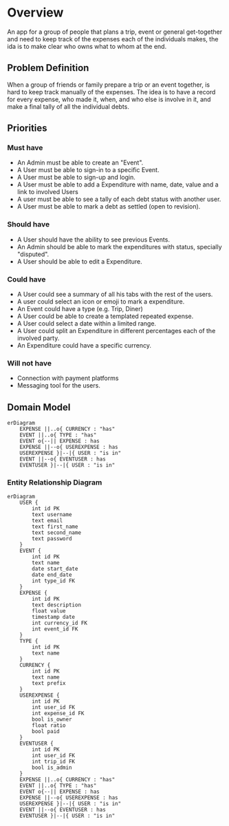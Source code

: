 # Overview

An app for a group of people that plans a trip, event or general get-together and need to keep track of the expenses each of the individuals makes, the ida is to make clear who owns what to whom at the end.

## Problem Definition

When a group of friends or family prepare a trip or an event together, is hard to keep track manually of the expenses. The idea is to have a record for every expense, who made it, when, and who else is involve in it, and make a final tally of all the individual debts.

## Priorities

### Must have

- An Admin must be able to create an "Event". 
- A User must be able to sign-in to a specific Event.
- A User must be able to sign-up and login.
- A User must be able to add a Expenditure with name, date, value and a link to involved Users 
- A user must be able to see a tally of each debt status with another user.
- A User must be able to mark a debt as settled (open to revision).

### Should have

- A User should have the ability to see previous Events.
- An Admin should be able to mark the expenditures with status, specially "disputed". 
- A User should be able to edit a Expenditure.

### Could have

- A User could see a summary of all his tabs with the rest of the users.
- A user could select an icon or emoji to mark a expenditure.
- An Event could have a type (e.g. Trip, Diner)
- A User could be able to create a templated repeated expense.
- A User could select a date within a limited range.
- A User could split an Expenditure in different percentages each of the involved party.
- An Expenditure could have a specific currency.

### Will not have

- Connection with payment platforms
- Messaging tool for the users.


## Domain Model

```mermaid
erDiagram
    EXPENSE ||..o{ CURRENCY : "has"
    EVENT ||..o{ TYPE : "has"
    EVENT o{--|| EXPENSE : has
    EXPENSE ||--o{ USEREXPENSE : has
    USEREXPENSE }|--|{ USER : "is in"
    EVENT ||--o{ EVENTUSER : has
    EVENTUSER }|--|{ USER : "is in"  
```

### Entity Relationship Diagram

```mermaid
erDiagram
    USER {
        int id PK
        text username
        text email
        text first_name
        text second_name
        text password
    }
    EVENT {
        int id PK
        text name
        date start_date
        date end_date
        int type_id FK       
    }
    EXPENSE {
        int id PK
        text description
        float value
        timestamp date
        int currency_id FK
        int event_id FK
    }
    TYPE {
        int id PK
        text name
    }
    CURRENCY {
        int id PK
        text name
        text prefix
    }
    USEREXPENSE {
        int id PK
        int user_id FK
        int expense_id FK
        bool is_owner
        float ratio
        bool paid
    }
    EVENTUSER {
        int id PK
        int user_id FK
        int trip_id FK
        bool is_admin
    }
    EXPENSE ||..o{ CURRENCY : "has"
    EVENT ||..o{ TYPE : "has"
    EVENT o{--|| EXPENSE : has
    EXPENSE ||--o{ USEREXPENSE : has
    USEREXPENSE }|--|{ USER : "is in"
    EVENT ||--o{ EVENTUSER : has
    EVENTUSER }|--|{ USER : "is in"    
```
